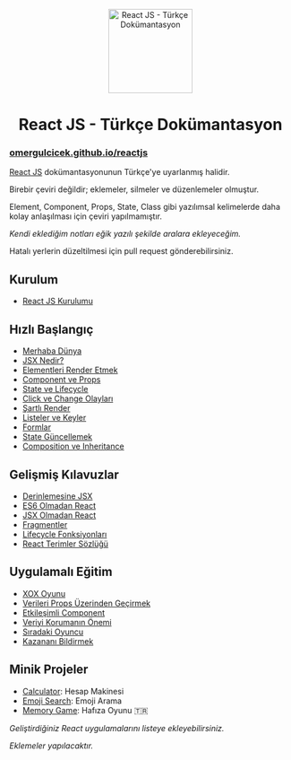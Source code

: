 <p align="center">
<img src="https://omergulcicek.com/img/github/reactjs.png" alt="React JS - Türkçe Dokümantasyon" height="150">
</p>

<h1 align="center">React JS - Türkçe Dokümantasyon</h1>

<h3><a href="https://omergulcicek.github.io/reactjs/">omergulcicek.github.io/reactjs</a></h3>

<a href="https://reactjs.org/">React JS</a> dokümantasyonunun Türkçe'ye uyarlanmış halidir.

Birebir çeviri değildir; eklemeler, silmeler ve düzenlemeler olmuştur.

Element, Component, Props, State, Class gibi yazılımsal kelimelerde daha kolay anlaşılması için çeviri yapılmamıştır.

<i>Kendi eklediğim notları eğik yazılı şekilde aralara ekleyeceğim.</i>

Hatalı yerlerin düzeltilmesi için pull request gönderebilirsiniz.


<h2>Kurulum</h2>

- <a href="https://omergulcicek.github.io/reactjs/reactjs-kurulumu">React JS Kurulumu</a>

<h2>Hızlı Başlangıç</h2>

- <a href="https://omergulcicek.github.io/reactjs/merhaba-dunya">Merhaba Dünya</a>
- <a href="https://omergulcicek.github.io/reactjs/jsx-nedir">JSX Nedir?</a>
- <a href="https://omergulcicek.github.io/reactjs/elementleri-render-etmek">Elementleri Render Etmek</a>
- <a href="https://omergulcicek.github.io/reactjs/component-ve-props">Component ve Props</a>
- <a href="https://omergulcicek.github.io/reactjs/state-ve-lifecycle">State ve Lifecycle</a>
- <a href="https://omergulcicek.github.io/reactjs/click-ve-change-olaylari">Click ve Change Olayları</a>
- <a href="https://omergulcicek.github.io/reactjs/sartli-render">Şartlı Render</a>
- <a href="https://omergulcicek.github.io/reactjs/listeler-ve-keyler">Listeler ve Keyler</a>
- <a href="https://omergulcicek.github.io/reactjs/formlar">Formlar</a>
- <a href="https://omergulcicek.github.io/reactjs/state-guncellemek">State Güncellemek</a>
- <a href="https://omergulcicek.github.io/reactjs/composition-ve-inheritance">Composition ve Inheritance</a>

<h2>Gelişmiş Kılavuzlar</h2>

- <a href="https://omergulcicek.github.io/reactjs/derinlemesine-jsx">Derinlemesine JSX</a>
- <a href="https://omergulcicek.github.io/reactjs/es6-olmadan-react">ES6 Olmadan React</a>
- <a href="https://omergulcicek.github.io/reactjs/jsx-olmadan-react">JSX Olmadan React</a>
- <a href="https://omergulcicek.github.io/reactjs/fragmentler">Fragmentler</a>
- <a href="https://omergulcicek.github.io/reactjs/lifecycle-fonksiyonlari">Lifecycle Fonksiyonları</a>
- <a href="https://omergulcicek.github.io/reactjs/react-terimler-sozlugu">React Terimler Sözlüğü</a>

<h2>Uygulamalı Eğitim</h2>

- <a href="https://omergulcicek.github.io/reactjs/xox-oyunu">XOX Oyunu</a>
- <a href="https://omergulcicek.github.io/reactjs/verileri-props-uzerinden-gecirmek">Verileri Props Üzerinden Geçirmek</a>
- <a href="https://omergulcicek.github.io/reactjs/etkilesimli-component">Etkileşimli Component</a>
- <a href="https://omergulcicek.github.io/reactjs/veriyi-korumanin-onemi">Veriyi Korumanın Önemi</a>
- <a href="https://omergulcicek.github.io/reactjs/siradaki-oyuncu">Sıradaki Oyuncu</a>
- <a href="https://omergulcicek.github.io/reactjs/kazanani-bildirmek">Kazananı Bildirmek</a>

<h2>Minik Projeler</h2>

- <a href="https://github.com/ahfarmer/calculator?editors=0010">Calculator</a>: Hesap Makinesi
- <a href="https://github.com/ahfarmer/emoji-search?editors=0010">Emoji Search</a>: Emoji Arama
- <a href="https://codepen.io/yigitcukuren/pen/GyxxVm?editors=0010">Memory Game</a>: Hafıza Oyunu :tr:

<i>Geliştirdiğiniz React uygulamalarını listeye ekleyebilirsiniz.</i>

<i>Eklemeler yapılacaktır.</i>

